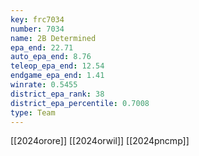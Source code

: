 ```yaml
---
key: frc7034
number: 7034
name: 2B Determined
epa_end: 22.71
auto_epa_end: 8.76
teleop_epa_end: 12.54
endgame_epa_end: 1.41
winrate: 0.5455
district_epa_rank: 38
district_epa_percentile: 0.7008
type: Team
---
```

[[2024orore]]
[[2024orwil]]
[[2024pncmp]]
